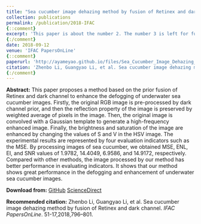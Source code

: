 ```yaml
---
title: "Sea cucumber image dehazing method by fusion of Retinex and dark channel"
collection: publications
permalink: /publication/2018-IFAC
{::comment}
excerpt: 'This paper is about the number 2. The number 3 is left for future work.'
{:/comment}
date: 2018-09-12
venue: 'IFAC PapersOnLine'
{::comment}
paperurl: 'http://ayameyao.github.io/files/Sea_Cucumber_Image_Dehazing_Method_by_Fusion_of_Retinex_and_Dark_Channel.pdf'
citation: 'Zhenbo Li, Guangyao Li, et al. Sea cucumber image dehazing method by fusion of Retinex and dark channel. <i>IFAC PapersOnLine</i>. 51-17,2018,796–801.'
{:/comment}
---
```

**Abstract:**
This paper proposes a method based on the prior fusion of Retinex and dark channel to enhance the defogging of underwater sea cucumber images. Firstly, the original RGB image is pre-processed by dark channel prior, and then the reflection property of the image is preserved by weighted average of pixels in the image. Then, the original image is convolved with a Gaussian template to generate a high-frequency enhanced image. Finally, the brightness and saturation of the image are enhanced by changing the values of S and V in the HSV image. The experimental results are represented by four evaluation indicators such as the MSE. By processing images of sea cucumber, we obtained MSE, ENL, EI, and SNR values of 1.9782, 14.4049, 6.9586, and 14.9172, respectively. Compared with other methods, the image processed by our method has better performance in evaluating indicators. It shows that our method shows great performance in the defogging and enhancement of underwater sea cucumber images.

**Download from:**  [GitHub](http://ayameyao.github.io/files/Sea_Cucumber_Image_Dehazing_Method_by_Fusion_of_Retinex_and_Dark_Channel.pdf)  [ScienceDirect](https://www.sciencedirect.com/science/article/pii/S240589631831214X?via%3Dihub)

**Recommended citation:**  Zhenbo Li, Guangyao Li, et al. Sea cucumber image dehazing method by fusion of Retinex and dark channel. <i>IFAC PapersOnLine</i>. 51-17,2018,796–801.